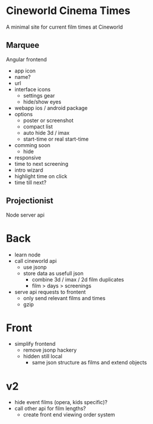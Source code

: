 # Cineworld Cinema Times

A minimal site for current film times at Cineworld



## Marquee

Angular frontend

- app icon
- name?
- url
- interface icons
	- settings gear
	- hide/show eyes
- webapp ios / android package
- options
	- poster or screenshot
	- compact list
	- auto hide 3d / imax
	- start-time or real start-time
- comming soon
	- hide
- responsive
- time to next screening
- intro wizard
- highlight time on click
- time till next? 


## Projectionist 

Node server api

# Back

- learn node 
- call cineworld api
	- use jsonp
	- store data as usefull json
		- combine 3d / imax / 2d film duplicates
		- film > days > screenings
- serve api requests to frontent
	- only send relevant films and times
	- gzip

# Front

- simplify frontend
	- remove jsonp hackery
	- hidden still local
		- same json structure as films and extend objects

# v2 

- hide event films (opera, kids specific)?
- call other api for film lengths?
	- create front end viewing order system 
